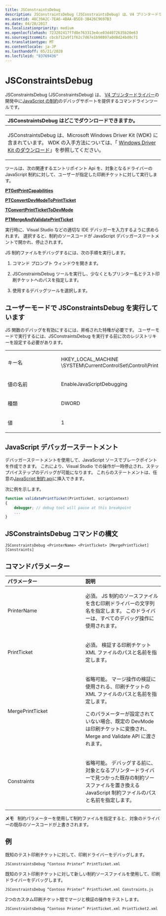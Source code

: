 ```yaml
---
title: JSConstraintsDebug
description: JSConstraintsDebug (JSConstraintsDebug) は、V4 プリンタードライバーの開発中に JavaScript の制約のデバッグサポートを提供するコマンドラインツールです。
ms.assetid: 48C39A2C-7EA6-4BAA-B5E8-3B426C9697B3
ms.date: 04/20/2017
ms.localizationpriority: medium
ms.openlocfilehash: 723202417f7d8e763313e4ce03d4072635b20e63
ms.sourcegitcommit: cbcb712a9f1f62c7d67e1b98097a0d8d24bd0c71
ms.translationtype: MT
ms.contentlocale: ja-JP
ms.lasthandoff: 05/21/2020
ms.locfileid: "83769436"
---
```

# <a name="jsconstraintsdebug"></a>JSConstraintsDebug


JSConstraintsDebug (JSConstraintsDebug) は、 [V4 プリンタードライバー](https://docs.microsoft.com/windows-hardware/drivers/print/v4-printer-driver)の開発中に[JavaScript の制約](https://docs.microsoft.com/windows-hardware/drivers/print/javascript-constraints)のデバッグサポートを提供するコマンドラインツールです。

<table>
<colgroup>
<col width="100%" />
</colgroup>
<thead>
<tr class="header">
<th align="left">JSConstraintsDebug はどこでダウンロードできますか。</th>
</tr>
</thead>
<tbody>
<tr class="odd">
<td align="left"><p>JSConstraintsDebug は、Microsoft Windows Driver Kit (WDK) に含まれています。 WDK の入手方法については、「 <a href="https://docs.microsoft.com/windows-hardware/drivers/download-the-wdk" data-raw-source="[Windows Driver Kit downloads](https://docs.microsoft.com/windows-hardware/drivers/download-the-wdk)">Windows Driver Kit のダウンロード</a>」を参照してください。</p></td>
</tr>
</tbody>
</table>

 

ツールは、次の関連するエントリポイント Api を、対象となるドライバーの JavaScript 制約に対して、ユーザーが指定した印刷チケットに対して実行します。

[**PTGetPrintCapabilities**](https://docs.microsoft.com/windows/desktop/api/prntvpt/nf-prntvpt-ptgetprintcapabilities)

[**PTConvertDevModeToPrintTicket**](https://docs.microsoft.com/windows/desktop/api/prntvpt/nf-prntvpt-ptconvertdevmodetoprintticket)

[**TConvertPrintTicketToDevMode**](https://docs.microsoft.com/windows/desktop/api/prntvpt/nf-prntvpt-ptconvertprinttickettodevmode)

[**PTMergeAndValidatePrintTicket**](https://docs.microsoft.com/windows/desktop/api/prntvpt/nf-prntvpt-ptmergeandvalidateprintticket)

実行時に、Visual Studio などの適切な IDE デバッガーを入力するように求められます。 選択すると、制約のソースコードが JavaScript デバッガーステートメントで開かれ、停止されます。

JS 制約ファイルをデバッグするには、次の手順を実行します。

1.  コマンド プロンプト ウィンドウを開きます。

2.  JSConstraintsDebug ツールを実行し、少なくともプリンター名とテスト印刷チケットへのパスを指定します。

3.  使用するデバッグツールを選択します。

## <a name="span-idrunning_jsconstraintsdebug_in_user_modespanspan-idrunning_jsconstraintsdebug_in_user_modespanspan-idrunning_jsconstraintsdebug_in_user_modespanrunning-jsconstraintsdebug-in-user-mode"></a><span id="Running_JSConstraintsDebug_in_user_mode"></span><span id="running_jsconstraintsdebug_in_user_mode"></span><span id="RUNNING_JSCONSTRAINTSDEBUG_IN_USER_MODE"></span>ユーザーモードで JSConstraintsDebug を実行しています


JS 関数のデバッグを有効にするには、昇格された特権が必要です。 ユーザーモードで実行するには、JSConstraintsDebug を実行する前に次のレジストリキーを設定する必要があります。

<table>
<colgroup>
<col width="50%" />
<col width="50%" />
</colgroup>
<tbody>
<tr class="odd">
<td align="left"><p>キー名</p></td>
<td align="left"><p>HKEY_LOCAL_MACHINE \SYSTEM\CurrentControlSet\Control\Print</p></td>
</tr>
<tr class="even">
<td align="left"><p>値の名前</p></td>
<td align="left"><p>EnableJavaScriptDebugging</p></td>
</tr>
<tr class="odd">
<td align="left"><p>種類</p></td>
<td align="left"><p>DWORD</p></td>
</tr>
<tr class="even">
<td align="left"><p>値</p></td>
<td align="left"><p>1</p></td>
</tr>
</tbody>
</table>

 

## <a name="span-idjavascript_debugger_statementsspanspan-idjavascript_debugger_statementsspanspan-idjavascript_debugger_statementsspanjavascript-debugger-statements"></a><span id="JavaScript_debugger_statements"></span><span id="javascript_debugger_statements"></span><span id="JAVASCRIPT_DEBUGGER_STATEMENTS"></span>JavaScript デバッガーステートメント


デバッガーステートメントを使用して、JavaScript ソースでブレークポイントを作成できます。 これにより、Visual Studio での操作が一時停止され、ステップバイステップのデバッグが可能になります。 これらのステートメントは、任意の[JavaScript 制約 api](https://docs.microsoft.com/windows-hardware/drivers/print/javascript-constraints)に挿入できます。

次に例を示します。

```JavaScript
function validatePrintTicket(PrintTicket, scriptContext)
{
    debugger; // debug tool will pause at this breakpoint
    ...
}
```

## <a name="span-idjsconstraintsdebug_command_syntaxspanspan-idjsconstraintsdebug_command_syntaxspanspan-idjsconstraintsdebug_command_syntaxspanjsconstraintsdebug-command-syntax"></a><span id="JSConstraintsDebug_Command_Syntax"></span><span id="jsconstraintsdebug_command_syntax"></span><span id="JSCONSTRAINTSDEBUG_COMMAND_SYNTAX"></span>JSConstraintsDebug コマンドの構文


```
JSConstraintsDebug <PrinterName> <PrintTicket> [MergePrintTicket] [Constraints]
```

## <a name="span-idcommand_parametersspanspan-idcommand_parametersspanspan-idcommand_parametersspancommand-parameters"></a><span id="Command_parameters"></span><span id="command_parameters"></span><span id="COMMAND_PARAMETERS"></span>コマンドパラメーター


<table>
<colgroup>
<col width="50%" />
<col width="50%" />
</colgroup>
<thead>
<tr class="header">
<th align="left">パラメーター</th>
<th align="left">説明</th>
</tr>
</thead>
<tbody>
<tr class="odd">
<td align="left"><p><span id="PrinterName"></span><span id="printername"></span><span id="PRINTERNAME"></span>PrinterName</p></td>
<td align="left"><p>必須。 JS 制約のソースファイルを含む印刷ドライバーの文字列名を指定します。 このドライバーは、すべてのデバッグ操作に使用されます。</p></td>
</tr>
<tr class="even">
<td align="left"><p><span id="PrintTicket"></span><span id="printticket"></span><span id="PRINTTICKET"></span>PrintTicket</p></td>
<td align="left"><p>必須。 検証する印刷チケット XML ファイルのパスと名前を指定します。</p></td>
</tr>
<tr class="odd">
<td align="left"><p><span id="MergePrintTicket"></span><span id="mergeprintticket"></span><span id="MERGEPRINTTICKET"></span>MergePrintTicket</p></td>
<td align="left"><p>省略可能。 マージ操作の検証に使用される、印刷チケットの XML ファイルのパスと名前を指定します。</p>
<p>このパラメーターが設定されていない場合、既定の DevMode は印刷チケットに変換され、Merge and Validate API に渡されます。</p></td>
</tr>
<tr class="even">
<td align="left"><p><span id="Constraints"></span><span id="constraints"></span><span id="CONSTRAINTS"></span>Constraints</p></td>
<td align="left"><p>省略可能。 デバッグする前に、対象となるプリンタードライバーで見つかった既存の制約ソースファイルを置き換える JavaScript 制約ファイルのパスと名前を指定します。</p></td>
</tr>
</tbody>
</table>

 

**メモ**   制約パラメーターを使用して制約ファイルを指定すると、対象のドライバーの既存のソースコードが上書きされます。

 

## <a name="span-idexamplesspanspan-idexamplesspanspan-idexamplesspanexamples"></a><span id="Examples"></span><span id="examples"></span><span id="EXAMPLES"></span>例


既知のテスト印刷チケットに対して、印刷ドライバーをデバッグします。

```
JSConstraintsDebug “Contoso Printer” PrintTicket.xml
```

既知のテスト印刷チケットに対して新しい制約ソースファイルを使用して、印刷ドライバーをデバッグします。

```
JSConstraintsDebug “Contoso Printer” PrintTicket.xml Constraints.js
```

2つのカスタム印刷チケット間でマージと検証の操作をテストします。

```
JSConstraintsDebug “Contoso Printer” PrintTicket.xml PrintTicket2.xml
```

 

 





